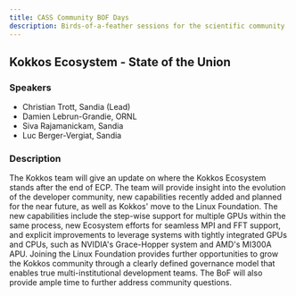 ```yaml
---
title: CASS Community BOF Days
description: Birds-of-a-feather sessions for the scientific community
---
```


## Kokkos Ecosystem - State of the Union

### Speakers
- Christian Trott, Sandia (Lead)
- Damien Lebrun-Grandie, ORNL
- Siva Rajamanickam, Sandia
- Luc Berger-Vergiat, Sandia 

### Description
The Kokkos team will give an update on where the Kokkos Ecosystem stands after the end of ECP. The team will provide insight into the evolution of the developer community, new capabilities recently added and planned for the near future, as well as Kokkos' move to the Linux Foundation.
The new capabilities include the step-wise support for multiple GPUs within the same process, new Ecosystem efforts for seamless MPI and FFT support, and explicit improvements to leverage systems with tightly integrated GPUs and CPUs, such as NVIDIA's Grace-Hopper system and AMD's MI300A APU. Joining the Linux Foundation provides further opportunities to grow the Kokkos community through a clearly defined governance model that enables true multi-institutional development teams. The BoF will also provide ample time to further address community questions.
